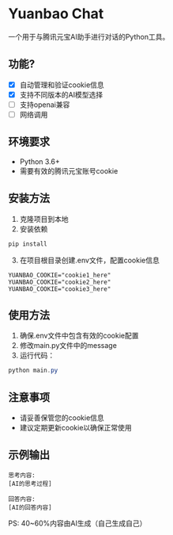 # Yuanbao Chat

一个用于与腾讯元宝AI助手进行对话的Python工具。

## 功能?

- [x] 自动管理和验证cookie信息
- [x] 支持不同版本的AI模型选择  
- [ ] 支持openai兼容
- [ ] 网络调用
  
## 环境要求

- Python 3.6+
- 需要有效的腾讯元宝账号cookie

## 安装方法

1. 克隆项目到本地
2. 安装依赖

```powershell
pip install 
```

3. 在项目根目录创建.env文件，配置cookie信息

```Properties
YUANBAO_COOKIE="cookie1_here"
YUANBAO_COOKIE="cookie2_here"
YUANBAO_COOKIE="cookie3_here"
```

## 使用方法

1. 确保.env文件中包含有效的cookie配置
2. 修改main.py文件中的message
3. 运行代码：

```PowerShell
python main.py
```

## 注意事项

- 请妥善保管您的cookie信息
- 建议定期更新cookie以确保正常使用

## 示例输出

```plaintext
思考内容:
[AI的思考过程]

回答内容:
[AI的回答内容]
```

PS: 40~60%内容由AI生成（自己生成自己）
